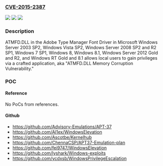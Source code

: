 ### [CVE-2015-2387](https://cve.mitre.org/cgi-bin/cvename.cgi?name=CVE-2015-2387)
![](https://img.shields.io/static/v1?label=Product&message=n%2Fa&color=blue)
![](https://img.shields.io/static/v1?label=Version&message=n%2Fa&color=blue)
![](https://img.shields.io/static/v1?label=Vulnerability&message=n%2Fa&color=brighgreen)

### Description

ATMFD.DLL in the Adobe Type Manager Font Driver in Microsoft Windows Server 2003 SP2, Windows Vista SP2, Windows Server 2008 SP2 and R2 SP1, Windows 7 SP1, Windows 8, Windows 8.1, Windows Server 2012 Gold and R2, and Windows RT Gold and 8.1 allows local users to gain privileges via a crafted application, aka "ATMFD.DLL Memory Corruption Vulnerability."

### POC

#### Reference
No PoCs from references.

#### Github
- https://github.com/Advisory-Emulations/APT-37
- https://github.com/Al1ex/WindowsElevation
- https://github.com/Ascotbe/Kernelhub
- https://github.com/ChennaCSP/APT37-Emulation-plan
- https://github.com/fei9747/WindowsElevation
- https://github.com/lyshark/Windows-exploits
- https://github.com/ycdxsb/WindowsPrivilegeEscalation

